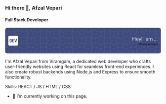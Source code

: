 ### Hi there 👋, Afzal Vepari
#### Full Stack Developer
![Full Stack Developer](https://github.com/afzalveparii/afzalveparii/blob/main/github-header-image%20(1).png)

I'm Afzal Vepari from Viramgam, a dedicated web developer who crafts user-friendly websites using React for seamless front-end experiences. I also create robust backends using Node.js and Express to ensure smooth functionality.

Skills: REACT / JS / HTML / CSS

- 🔭 I’m currently working on this page. 
